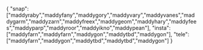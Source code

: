 { "snap": ["maddyraby","maddyfany","maddygory","maddyvary","maddyvanes","maddygarm","maddyzarn","maddyfreex","maddygeom","maddyhary","maddyfees","maddyparp","maddyroor","maddyikno","maddypean"], "insta": ["maddyfarn","maddyfarn","maddygon","maddytbd","maddygon"], "tele": ["maddyfarn","maddygon","maddytbd","maddytbd","maddygon"] }
